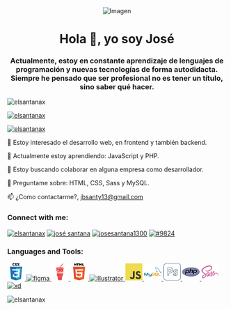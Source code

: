 <div id="header" align="center">
<img src="https://github.com/user-attachments/assets/afb870e6-a626-42fe-ac1d-9bad1eea16a2" width="756" Height="200" alt="Imagen">
</div>

<h1 align="center">Hola 👋, yo soy José</h1>
<h3 align="center">Actualmente, estoy en constante aprendizaje de lenguajes de programación y nuevas tecnologías de forma autodidacta. Siempre he pensado que ser profesional no es tener un título, sino saber qué hacer. </h3>

<p align="left"> <img src="https://komarev.com/ghpvc/?username=elsantanax&label=Profile%20views&color=0e75b6&style=flat"
        alt="elsantanax" /> </p>

<p align="left"> <a href="https://github.com/ryo-ma/github-profile-trophy"><img
            src="https://github-profile-trophy.vercel.app/?username=elsantanax" alt="elsantanax" /></a> </p>

<p align="left"> <a href="https://twitter.com/elsantanax" target="blank"><img
            src="https://img.shields.io/twitter/follow/elsantanax?logo=twitter&style=for-the-badge"
            alt="elsantanax" /></a> </p>

👀 Estoy interesado el desarrollo web, en frontend y también backend.

🌱 Actualmente estoy aprendiendo: JavaScript y PHP.

👯 Estoy buscando colaborar en alguna empresa como desarrollador.

💬 Preguntame sobre: HTML, CSS, Sass y MySQL.

📫 ¿Como contactarme?, jbsanty13@gmail.com


<h3 align="left">Connect with me:</h3>
<p align="left">
    <a href="https://twitter.com/elsantanax" target="blank"><img align="center"
            src="https://raw.githubusercontent.com/rahuldkjain/github-profile-readme-generator/master/src/images/icons/Social/twitter.svg"
            alt="elsantanax" height="30" width="40" /></a>
    <a href="https://www.linkedin.com/in/jose-santana-8a8559245/" target="blank"><img align="center"
            src="https://raw.githubusercontent.com/rahuldkjain/github-profile-readme-generator/master/src/images/icons/Social/linked-in-alt.svg"
            alt="josé santana" height="30" width="40" /></a>
    <a href="https://instagram.com/josesantana1300" target="blank"><img align="center"
            src="https://raw.githubusercontent.com/rahuldkjain/github-profile-readme-generator/master/src/images/icons/Social/instagram.svg"
            alt="josesantana1300" height="30" width="40" /></a>
    <a href="https://discord.gg/#9824" target="blank"><img align="center"
            src="https://raw.githubusercontent.com/rahuldkjain/github-profile-readme-generator/master/src/images/icons/Social/discord.svg"
            alt="#9824" height="30" width="40" /></a>
</p>

<h3 align="left">Languages and Tools:</h3>
<p align="left"> <a href="https://www.w3schools.com/css/" target="_blank" rel="noreferrer"> <img
            src="https://raw.githubusercontent.com/devicons/devicon/master/icons/css3/css3-original-wordmark.svg"
            alt="css3" width="40" height="40" /> </a> <a href="https://www.figma.com/" target="_blank" rel="noreferrer">
        <img src="https://www.vectorlogo.zone/logos/figma/figma-icon.svg" alt="figma" width="40" height="40" /> </a> <a
        href="https://gulpjs.com" target="_blank" rel="noreferrer"> <img
            src="https://raw.githubusercontent.com/devicons/devicon/master/icons/gulp/gulp-plain.svg" alt="gulp"
            width="40" height="40" /> </a> <a href="https://www.w3.org/html/" target="_blank" rel="noreferrer"> <img
            src="https://raw.githubusercontent.com/devicons/devicon/master/icons/html5/html5-original-wordmark.svg"
            alt="html5" width="40" height="40" /> </a> <a href="https://www.adobe.com/in/products/illustrator.html"
        target="_blank" rel="noreferrer"> <img
            src="https://www.vectorlogo.zone/logos/adobe_illustrator/adobe_illustrator-icon.svg" alt="illustrator"
            width="40" height="40" /> </a> <a href="https://developer.mozilla.org/en-US/docs/Web/JavaScript"
        target="_blank" rel="noreferrer"> <img
            src="https://raw.githubusercontent.com/devicons/devicon/master/icons/javascript/javascript-original.svg"
            alt="javascript" width="40" height="40" /> </a> <a href="https://www.mysql.com/" target="_blank"
        rel="noreferrer"> <img
            src="https://raw.githubusercontent.com/devicons/devicon/master/icons/mysql/mysql-original-wordmark.svg"
            alt="mysql" width="40" height="40" /> </a> <a href="https://www.photoshop.com/en" target="_blank"
        rel="noreferrer"> <img
            src="https://raw.githubusercontent.com/devicons/devicon/master/icons/photoshop/photoshop-line.svg"
            alt="photoshop" width="40" height="40" /> </a> <a href="https://www.php.net" target="_blank"
        rel="noreferrer"> <img
            src="https://raw.githubusercontent.com/devicons/devicon/master/icons/php/php-original.svg" alt="php"
            width="40" height="40" /> </a> <a href="https://sass-lang.com" target="_blank" rel="noreferrer"> <img
            src="https://raw.githubusercontent.com/devicons/devicon/master/icons/sass/sass-original.svg" alt="sass"
            width="40" height="40" /> </a> <a href="https://www.adobe.com/products/xd.html" target="_blank"
        rel="noreferrer"> <img src="https://cdn.worldvectorlogo.com/logos/adobe-xd.svg" alt="xd" width="40"
            height="40" /> </a> </p>



<p><img align="center" src="https://github-readme-streak-stats.herokuapp.com/?user=elsantanax&" alt="elsantanax" /></p>


<!---
ElSantanax/ElSantanax is a ✨ special ✨ repository because its `README.md` (this file) appears on your GitHub profile.
You can click the Preview link to take a look at your changes.
--->
